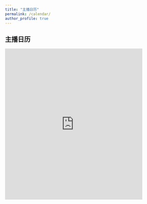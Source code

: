 ```yaml
---
title: "主播日历"
permalink: /calendar/
author_profile: true
---
```


## 主播日历

<iframe style="max-width: 100%" frameborder="no" border="0" marginwidth="0" marginheight="0" width="90%" height="500px" src="https://outlook.live.com/owa/calendar/00000000-0000-0000-0000-000000000000/a5a4af1a-37a7-40bc-b6fd-958791d8b06f/cid-DB94C80BC3FB143D/index.html"> </iframe>
